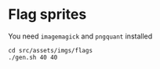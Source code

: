 # Flag sprites
You need `imagemagick` and `pngquant` installed
```
cd src/assets/imgs/flags
./gen.sh 40 40
```
